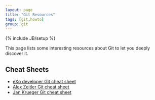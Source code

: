 ```yaml
---
layout: page
title: "Git Resources"
tags: [git,howto]
group: git
---
```

{% include JB/setup %}

This page lists some interesting resources about Git to let you deeply discover it.

## Cheat Sheets

* [eXo developer Git cheat sheet](cheatsheet.html)
* [Alex Zeitler Git cheat sheet](https://github.com/AlexZeitler/gitcheatsheet)
* [Jan Krueger Git cheat sheet](http://jan-krueger.net/git)

